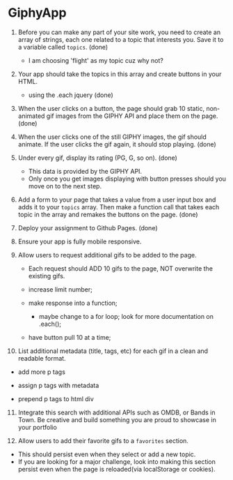 # GiphyApp

1. Before you can make any part of your site work, you need to create an array of strings, each one related to a topic that interests you. Save it to a variable called `topics`. (done)
   * I am choosing 'flight' as my topic cuz why not?

2. Your app should take the topics in this array and create buttons in your HTML.
   * using the .each jquery (done)

3. When the user clicks on a button, the page should grab 10 static, non-animated gif images from the GIPHY API and place them on the page. (done)

4. When the user clicks one of the still GIPHY images, the gif should animate. If the user clicks the gif again, it should stop playing. (done)

5. Under every gif, display its rating (PG, G, so on). (done)
   * This data is provided by the GIPHY API.
   * Only once you get images displaying with button presses should you move on to the next step.

6. Add a form to your page that takes a value from a user input box and adds it to your `topics` array. Then make a function call that takes each topic in the array and remakes the buttons on the page. (done)

7. Deploy your assignment to Github Pages. (done)

8. Ensure your app is fully mobile responsive. 

9. Allow users to request additional gifs to be added to the page.
   * Each request should ADD 10 gifs to the page, NOT overwrite the existing gifs.

   - increase limit number;
   
   - make response into a function;
      - maybe change to a for loop; look for more documentation on .each();

   - have button pull 10 at a time;

10. List additional metadata (title, tags, etc) for each gif in a clean and readable format.

   * add more p tags

   * assign p tags with metadata

   * prepend p tags to html div

11. Integrate this search with additional APIs such as OMDB, or Bands in Town. Be creative and build something you are proud to showcase in your portfolio

12. Allow users to add their favorite gifs to a `favorites` section.
   * This should persist even when they select or add a new topic.
   * If you are looking for a major challenge, look into making this section persist even when the page is reloaded(via localStorage or cookies).